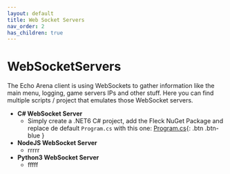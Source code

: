 ```yaml
---
layout: default
title: Web Socket Servers
nav_order: 2
has_children: true
---
```


# WebSocketServers

The Echo Arena client is using WebSockets to gather information like the main menu, logging, game servers IPs and other stuff.
Here you can find multiple scripts / project that emulates those WebSocket servers.

- **C# WebSocket Server**
    - Simply create a .NET6 C# project, add the Fleck NuGet Package and replace de default `Program.cs` with this one: [Program.cs](https://github.com/NotBlue-Dev/NotBlue-Dev.github.io/blob/main/Files/WebSocketServers/CSharpWebSocket/Program.cs){: .btn .btn-blue }
- **NodeJS WebSocket Server**
    - rrrrr
- **Python3 WebSocket Server**
    - fffff